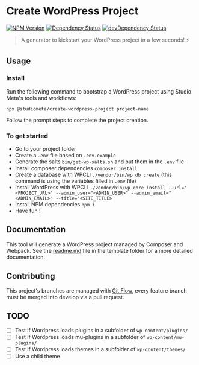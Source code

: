 # Create WordPress Project

[![NPM Version](https://img.shields.io/npm/v/@studiometa/create-wordpress-project.svg?style=flat-square)](https://www.npmjs.com/package/@studiometa/create-wordpress-project)
[![Dependency Status](https://img.shields.io/david/studiometa/create-wordpress-project.svg?label=deps&style=flat-square)](https://david-dm.org/studiometa/create-wordpress-project)
[![devDependency Status](https://img.shields.io/david/dev/studiometa/create-wordpress-project.svg?label=devDeps&style=flat-square)](https://david-dm.org/studiometa/create-wordpress-project?type=dev)

> A generator to kickstart your WordPress project in a few seconds! ⚡ 

## Usage

### Install
Run the following command to bootstrap a WordPress project using Studio Meta's tools and workflows:

```
npx @studiometa/create-wordpress-project project-name
```

Follow the prompt steps to complete the project creation.

### To get started
- Go to your project folder
- Create a `.env` file based on `.env.example`
- Generate the salts `bin/get-wp-salts.sh` and put them in the `.env` file
- Install composer dependencies `composer install`
- Create a database with WPCLI `./vendor/bin/wp db create` (this command is using the variables filled in `.env` file)
- Install WordPress with WPCLI `./vendor/bin/wp core install --url="<PROJECT_URL>" --admin_user="<ADMIN_USER>" --admin_email="<ADMIN_EMAIL>" --title="<SITE_TITLE>`
- Install NPM dependencies `npm i`
- Have fun !

## Documentation

This tool will generate a WordPress project managed by Composer and Webpack. See the [readme.md](./template#readme) file in the template folder for a more detailed documentation.

## Contributing

This project's branches are managed with [Git Flow](https://github.com/petervanderdoes/gitflow-avh), every feature branch must be merged into develop via a pull request.

## TODO

- [ ] Test if Wordpress loads plugins in a subfolder of `wp-content/plugins/`
- [ ] Test if Wordpress loads mu-plugins in a subfolder of `wp-content/mu-plugins/`
- [ ] Test if Wordpress loads themes in a subfolder of `wp-content/themes/`
- [ ] Use a child theme